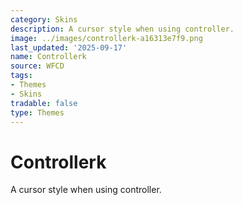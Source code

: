 ```yaml
---
category: Skins
description: A cursor style when using controller.
image: ../images/controllerk-a16313e7f9.png
last_updated: '2025-09-17'
name: Controllerk
source: WFCD
tags:
- Themes
- Skins
tradable: false
type: Themes
---
```


# Controllerk

A cursor style when using controller.


